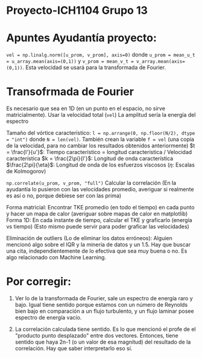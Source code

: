 # Proyecto-ICH1104 Grupo 13

# Apuntes Ayudantía proyecto:

```vel = np.linalg.norm([u_prom, v_prom], axis=0)``` donde ```u_prom = mean_u_t = u_array.mean(axis=(0,1))``` y ```v_prom = mean_v_t = v_array.mean(axis=(0,1))```. Esta velocidad se usará para la transformada de Fourier.

# Transofrmada de Fourier
Es necesario que sea en 1D (en un punto en el espacio, no sirve matricialmente). Usar la velocidad total (```vel```)
La amplitud sería la energía del espectro

Tamaño del vórtice característico: ```l = np.arrange(0, np.floor(N/2), dtype = "int")``` donde ```N = len(vel)```. También crean la variable ```f = vel``` (una copia de la velocidad, para no cambiar los resultados obtenidos anteriormente)
$t = \frac{l'}{u'}$: Tiempo característico = longitud característica / Velocidad característica
$k = \frac{2\pi}{l'}$: Longitud de onda característica
$\frac{2\pi}{\eta}$: Longitud de onda de los esfuerzos viscosos ($\eta$: Escalas de Kolmogorov)

```np.correlate(u_prom, v_prom, "full")``` Calcular la correlación (En la ayudantía lo pusieron con las velocidades promedio, averiguar si realmente es así o no, porque debiese ser con las prima)

Forma matricial: Encontrar TKE promedio (en todo el tiempo) en cada punto y hacer un mapa de calor (averiguar sobre mapas de calor en matplotlib)
Forma 1D: En cada instante de tiempo, calcular el TKE y graficarlo (energía vs tiempo)
(Esto mismo puede servir para poder graficar las velocidades)

Eliminación de outliers (Lo de eliminar los datos erróneos): Alguien mencionó algo sobre el IQR y la minería de datos y un 1.5. Hay que buscar una cita, independientemente de lo efectiva que sea muy buena o no. Es algo relacionado con Machine Learning.

# Por corregir:
1) Ver lo de la transformada de Fourier, sale un espectro de energía raro y bajo. Igual tiene sentido porque estamos con un número de Reynolds bien bajo en comparación a un flujo turbulento, y un flujo laminar posee espectro de energía vacío.

2) La correlación calculada tiene sentido. Es lo que mencionó el profe de el "producto punto desplazado" entre dos vectores. Entonces, tiene sentido que haya 2n-1 (o un valor de esa magnitud) del resultado de la correlación. Hay que saber interpretarlo eso sí.